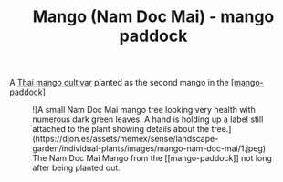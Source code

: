 ﻿---
latitude: -27.539463333333334
longitude: 152.0554195
photos:
  1:
    date: 2025-03-14 17:53:58
    description: Mango - Nam Doc Mai
    filename: 19A456B8-D94A-4E35-861F-1183BA77832A.heic
    latitude: -27.539463333333334
    longitude: 152.0554195
    memexFilename: images/mango-nam-doc-mai/1.jpeg
    title: None
tags: plants, wood-duck-meadows
title: Mango (Nam Doc Mai) - mango paddock
type: single-plant
---
A [Thai mango cultivar](https://en.wikipedia.org/wiki/Nam_Dok_Mai) planted as the second mango in the [[mango-paddock]]

<figure markdown>
![A small Nam Doc Mai mango tree looking very health with numerous dark green leaves. A hand is holding up a label still attached to the plant showing details about the tree.](https://djon.es/assets/memex/sense/landscape-garden/individual-plants/images/mango-nam-doc-mai/1.jpeg)
<figcaption>The Nam Doc Mai Mango from the [[mango-paddock]] not long after being planted out.</figcaption>
</figure>

[//begin]: # "Autogenerated link references for markdown compatibility"
[mango-paddock]: ../mango-paddock "Mango paddock"
[//end]: # "Autogenerated link references"
